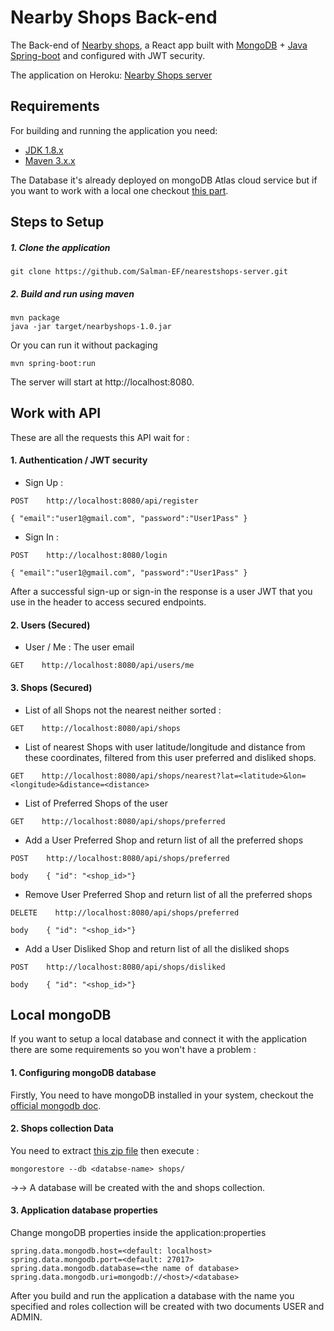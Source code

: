 # Nearby Shops Back-end

The Back-end of [Nearby shops](https://github.com/Salman-EF/nearestshops-front.git), 
a React app built with [MongoDB](https://www.mongodb.com/) + 
[Java Spring-boot](http://projects.spring.io/spring-boot/) and configured with JWT security.

The application on Heroku: [Nearby Shops server](https://nearestshops-api.herokuapp.com/)

## Requirements

For building and running the application you need:

- [JDK 1.8.x](http://www.oracle.com/technetwork/java/javase/downloads/jdk8-downloads-2133151.html)
- [Maven 3.x.x](https://maven.apache.org)

The Database it's already deployed on mongoDB Atlas cloud service but if you want to work with a local one checkout 
[this part](#local-mongodb).

## Steps to Setup
##### 1. Clone the application
```
git clone https://github.com/Salman-EF/nearestshops-server.git
```

##### 2. Build and run using maven
```
mvn package
java -jar target/nearbyshops-1.0.jar
```
Or you can run it without packaging
```
mvn spring-boot:run
```
The server will start at http://localhost:8080.

## Work with API
These are all the requests this API wait for :

#### 1. Authentication / JWT security
* Sign Up :
```
POST    http://localhost:8080/api/register

{ "email":"user1@gmail.com", "password":"User1Pass" }
```
* Sign In :
```
POST    http://localhost:8080/login

{ "email":"user1@gmail.com", "password":"User1Pass" }
```
After a successful sign-up or sign-in the response is a user JWT that you use in the header to access secured endpoints.
#### 2. Users (Secured)
* User / Me : The user email
```
GET    http://localhost:8080/api/users/me
```
#### 3. Shops (Secured)
* List of all Shops not the nearest neither sorted :
```
GET    http://localhost:8080/api/shops
```
* List of nearest Shops with user latitude/longitude and distance from these coordinates, filtered from this user preferred and disliked shops.
```
GET    http://localhost:8080/api/shops/nearest?lat=<latitude>&lon=<longitude>&distance=<distance>
```
* List of Preferred Shops of the user
```
GET    http://localhost:8080/api/shops/preferred
```
* Add a User Preferred Shop and return list of all the preferred shops
```
POST    http://localhost:8080/api/shops/preferred

body    { "id": "<shop_id>"}
```
* Remove User Preferred Shop and return list of all the preferred shops
```
DELETE    http://localhost:8080/api/shops/preferred

body    { "id": "<shop_id>"}
```
* Add a User Disliked Shop and return list of all the disliked shops
```
POST    http://localhost:8080/api/shops/disliked

body    { "id": "<shop_id>"}
```
## Local mongoDB
If you want to setup a local database and connect it with the application there are some requirements so you won't have a problem :

#### 1. Configuring mongoDB database
Firstly, You need to have mongoDB installed in your system,
checkout the [official mongodb doc](https://docs.mongodb.com/manual/administration/install-community/).
#### 2. Shops collection Data
You need to extract [this zip file](https://github.com/hiddenfounders/web-internship-cc/blob/master/dump-shops.zip) then execute :
```
mongorestore --db <databse-name> shops/
```
→→ A database will be created with the <databse-name> and shops collection.
#### 3. Application database properties
Change mongoDB properties inside the application:properties
```properties
spring.data.mongodb.host=<default: localhost>
spring.data.mongodb.port=<default: 27017>
spring.data.mongodb.database=<the name of database>
spring.data.mongodb.uri=mongodb://<host>/<database>
```

After you build and run the application a database with the name you specified and roles collection will be created with two documents USER and ADMIN.
